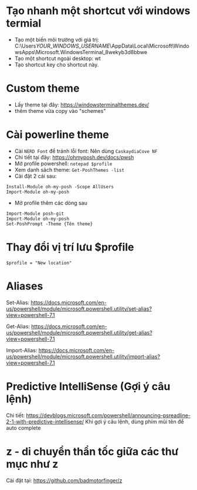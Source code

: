 # Tạo nhanh một shortcut với windows termial

- Tạo một biến môi trường với giá trị: C:\Users*YOUR_WINDOWS_USERNAME*\AppData\Local\Microsoft\WindowsApps\Microsoft.WindowsTerminal_8wekyb3d8bbwe
- Tạo một shortcut ngoài desktop: wt
- Tạo shortcut key cho shortcut này.

# Custom theme

- Lấy theme tại đây: https://windowsterminalthemes.dev/
- thêm theme vừa copy vào "schemes"

# Cài powerline theme

- Cài `NERD Font` để tránh lỗi font: Nên dùng `CaskaydiaCove NF`
- Chi tiết tại đây: https://ohmyposh.dev/docs/pwsh
- Mở profile powershell: `notepad $profile`
- Xem danh sách theme: `Get-PoshThemes -list`
- Cài đặt 2 cái sau:

```
Install-Module oh-my-posh -Scope AllUsers
Import-Module oh-my-posh
```

- Mở profile thêm các dòng sau

```
Import-Module posh-git
Import-Module oh-my-posh
Set-PoshPrompt -Theme {Tên theme}
```

# Thay đổi vị trí lưu $profile

`$profile = "New location"`

# Aliases

Set-Alias: https://docs.microsoft.com/en-us/powershell/module/microsoft.powershell.utility/set-alias?view=powershell-7.1

Get-Alias: https://docs.microsoft.com/en-us/powershell/module/microsoft.powershell.utility/get-alias?view=powershell-7.1

Import-Alias: https://docs.microsoft.com/en-us/powershell/module/microsoft.powershell.utility/import-alias?view=powershell-7.1

# Predictive IntelliSense (Gợi ý câu lệnh)

Chi tiết: https://devblogs.microsoft.com/powershell/announcing-psreadline-2-1-with-predictive-intellisense/
Khi gợi ý câu lệnh, dùng phím mũi tên để auto complete

# z - di chuyển thần tốc giữa các thư mục như z
Cài đặt tại: https://github.com/badmotorfinger/z
